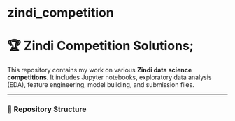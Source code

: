 # zindi_competition
# 🏆 Zindi Competition Solutions;

This repository contains my work on various **Zindi data science competitions**. 
It includes Jupyter notebooks, exploratory data analysis (EDA), feature engineering, model building, and submission files.  

---
 
### 📂 Repository Structure
